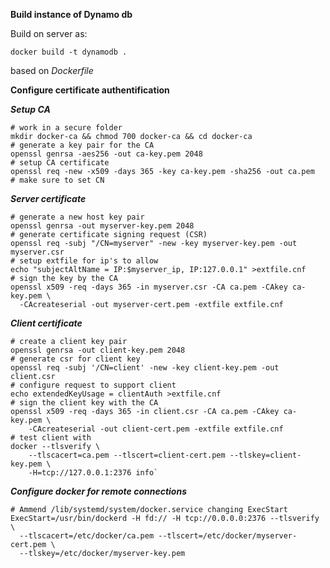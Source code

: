 **Build instance of Dynamo db**

Build on server as:

```docker build -t dynamodb .```

based on *Dockerfile*

**Configure certificate authentification**

***Setup CA***

```
# work in a secure folder
mkdir docker-ca && chmod 700 docker-ca && cd docker-ca
# generate a key pair for the CA
openssl genrsa -aes256 -out ca-key.pem 2048
# setup CA certificate
openssl req -new -x509 -days 365 -key ca-key.pem -sha256 -out ca.pem
# make sure to set CN
```

***Server certificate***

```
# generate a new host key pair
openssl genrsa -out myserver-key.pem 2048
# generate certificate signing request (CSR)
openssl req -subj "/CN=myserver" -new -key myserver-key.pem -out myserver.csr
# setup extfile for ip's to allow
echo "subjectAltName = IP:$myserver_ip, IP:127.0.0.1" >extfile.cnf
# sign the key by the CA
openssl x509 -req -days 365 -in myserver.csr -CA ca.pem -CAkey ca-key.pem \
  -CAcreateserial -out myserver-cert.pem -extfile extfile.cnf
```

***Client certificate***

```
# create a client key pair
openssl genrsa -out client-key.pem 2048
# generate csr for client key
openssl req -subj '/CN=client' -new -key client-key.pem -out client.csr
# configure request to support client
echo extendedKeyUsage = clientAuth >extfile.cnf
# sign the client key with the CA
openssl x509 -req -days 365 -in client.csr -CA ca.pem -CAkey ca-key.pem \
    -CAcreateserial -out client-cert.pem -extfile extfile.cnf
# test client with
docker --tlsverify \
    --tlscacert=ca.pem --tlscert=client-cert.pem --tlskey=client-key.pem \
    -H=tcp://127.0.0.1:2376 info`
```

***Configure docker for remote connections***

```
# Ammend /lib/systemd/system/docker.service changing ExecStart
ExecStart=/usr/bin/dockerd -H fd:// -H tcp://0.0.0.0:2376 --tlsverify \
  --tlscacert=/etc/docker/ca.pem --tlscert=/etc/docker/myserver-cert.pem \
  --tlskey=/etc/docker/myserver-key.pem

```